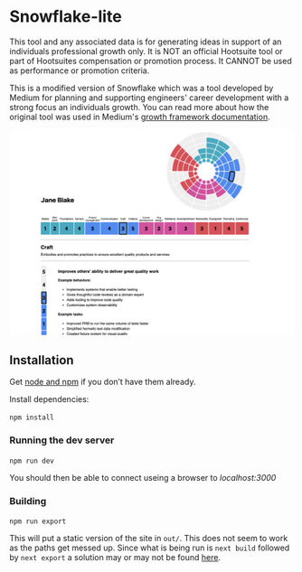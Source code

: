 # Snowflake-lite

This tool and any associated data is for generating ideas in support of an individuals professional growth only. It is NOT an official Hootsuite tool or part of Hootsuites compensation or promotion process. It CANNOT be used as performance or promotion criteria.

This is a modified version of Snowflake which was a tool developed by Medium for planning and supporting engineers' career development with a strong focus an individuals growth. You can read more
about how the original tool was used in Medium's [growth framework documentation](https://medium.com/s/engineering-growth-framework).



![The Lannisters send their regards](resources/screenshot.png)


## Installation

Get [node and npm](https://nodejs.org/en/download/package-manager/) if you don’t have them already.

Install dependencies:

`npm install`

### Running the dev server

`npm run dev`

You should then be able to connect useing a browser to *localhost:3000*

### Building

`npm run export`

This will put a static version of the site in `out/`. 
This does not seem to work as the paths get messed up. 
Since what is being run is `next build` followed by `next export` a solution may or may not be found [here](https://nextjs.org/docs#static-html-export).  

